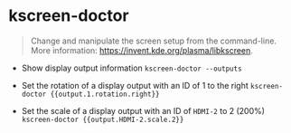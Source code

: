 # kscreen-doctor
> Change and manipulate the screen setup from the command-line.
> More information: <https://invent.kde.org/plasma/libkscreen>.

- Show display output information
`kscreen-doctor --outputs`

- Set the rotation of a display output with an ID of 1 to the right
`kscreen-doctor {{output.1.rotation.right}}`

- Set the scale of a display output with an ID of `HDMI-2` to 2 (200%)
`kscreen-doctor {{output.HDMI-2.scale.2}}`
